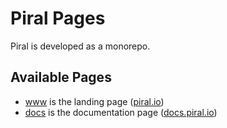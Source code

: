# Piral Pages

Piral is developed as a monorepo.

## Available Pages

- [www](./www/README.md) is the landing page ([piral.io](https://piral.io))
- [docs](./docs/README.md) is the documentation page ([docs.piral.io](https://docs.piral.io))
